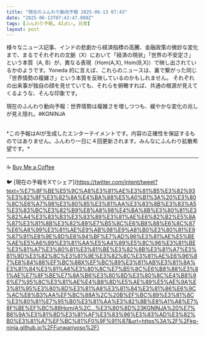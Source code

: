 ```yaml
---
title: "現在のふんわり動向予報 2025-06-13 07:43"
date: "2025-06-13T07:43:47.000Z"
tags: [ふんわり予報, AI占い, 日常]
layout: post
---
```


様々なニュース記事、インドの悲劇から経済指標の高騰、金融政策の微妙な変化まで、まるでそれぞれの文脈（X）において「経済の現状」「世界の不安定さ」という本質（A, B）が、異なる表現（Hom(A,X), Hom(B,X)）で映し出されているかのようです。Yoneda 的に言えば、これらのニュースは、裏で繋がった同じ「世界情勢の複雑さ」という本質を反映しているのかもしれません。  それぞれの出来事が独自の顔を見せていても、それらを俯瞰すれば、共通の根源が見えてくるような、そんな印象です。

現在のふんわり動向予報：世界情勢は複雑さを増しつつも、緩やかな変化の兆しが見え隠れ。#KGNINJA

<br>
*この予報はAIが生成したエンターテイメントです。内容の正確性を保証するものではありません。ふんわり一日に４回更新されます。みんなにふんわり拡散希望です。*

---
☕️ [Buy Me a Coffee](https://www.buymeacoffee.com/kgninja)

🐦 [現在の予報をXでシェア](https://twitter.com/intent/tweet?text=%E7%8F%BE%E5%9C%A8%E3%81%AE%E3%81%B5%E3%82%93%E3%82%8F%E3%82%8A%E4%BA%88%E5%A0%B1%3A%20%E3%80%8C%E6%A7%98%E3%80%85%E3%81%AA%E3%83%8B%E3%83%A5%E3%83%BC%E3%82%B9%E8%A8%98%E4%BA%8B%E3%80%81%E3%82%A4%E3%83%B3%E3%83%89%E3%81%AE%E6%82%B2%E5%8A%87%E3%81%8B%E3%82%89%E7%B5%8C%E6%B8%88%E6%8C%87%E6%A8%99%E3%81%AE%E9%AB%98%E9%A8%B0%E3%80%81%E9%87%91%E8%9E%8D%E6%94%BF%E7%AD%96%E3%81%AE%E5%BE%AE%E5%A6%99%E3%81%AA%E5%A4%89%E5%8C%96%E3%81%BE%E3%81%A7%E3%80%81%E3%81%BE%E3%82%8B%E3%81%A7%E3%81%9D%E3%82%8C%E3%81%9E%E3%82%8C%E3%81%AE%E6%96%87%E8%84%88%EF%BC%88X%EF%BC%89%E3%81%AB%E3%81%8A%E3%81%84%E3%81%A6%E3%80%8C%E7%B5%8C%E6%B8%88%E3%81%AE%E7%8F%BE%E7%8A%B6%E3%80%8D%E3%80%8C%E4%B8%96%E7%95%8C%E3%81%AE%E4%B8%8D%E5%AE%89%E5%AE%9A%E3%81%95%E3%80%8D%E3%81%A8%E3%81%84%E3%81%86%E6%9C%AC%E8%B3%AA%EF%BC%88A%2C%20B%EF%BC%89%E3%81%8C%E3%80%81%E7%95%B0%E3%81%AA%E3%82%8B%E8%A1%A8%E7%8F%BE%EF%BC%88Hom(A%2C...%E3%80%8D%23KGNINJA%20%E7%B6%9A%E3%81%8D%E3%81%AF%E3%83%96%E3%83%AD%E3%82%B0%E3%81%A7%EF%BC%81%F0%9F%91%87&url=https%3A%2F%2Fkg-ninja.github.io%2FFunwariyoso%2F)
